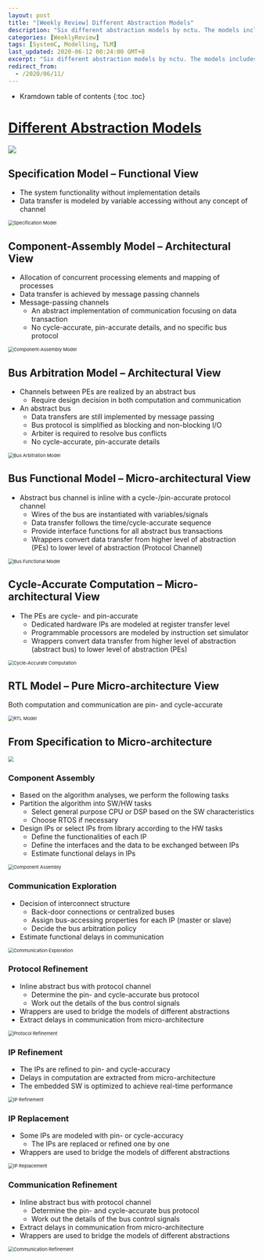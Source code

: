 ```yaml
---
layout: post
title: "[Weekly Review] Different Abstraction Models"
description: "Six different abstraction models by nctu. The models includes specification model, component assembly model, bus arbitration model, cycle accurate computation and RTL model."
categories: [WeeklyReview]
tags: [SystemC, Modelling, TLM]
last_updated: 2020-06-12 00:24:00 GMT+8
excerpt: "Six different abstraction models by nctu. The models includes specification model, component assembly model, bus arbitration model, cycle accurate computation and RTL model."
redirect_from:
  - /2020/06/11/
---
```


* Kramdown table of contents
{:toc .toc}
# [Different Abstraction Models](http://mapl.nctu.edu.tw/course/ESL/index.php)

![](https://raw.githubusercontent.com/SingularityKChen/PicUpload/master/img/20200611195959.png)

## Specification Model – Functional View

+ The system functionality without implementation details
+ Data transfer is modeled by variable accessing without any concept of channel

<img src="https://raw.githubusercontent.com/SingularityKChen/PicUpload/master/img/20200611200114.png" alt="Specification Model" style="zoom: 67%;" />

## Component-Assembly Model – Architectural View

+ Allocation of concurrent processing elements and mapping of processes
+ Data transfer is achieved by message passing channels
+ Message-passing channels
  + An abstract implementation of communication focusing on data transaction
  + No cycle-accurate, pin-accurate details, and no specific bus protocol

<img src="https://raw.githubusercontent.com/SingularityKChen/PicUpload/master/img/20200611200245.png" alt="Component-Assembly Model" style="zoom: 67%;" />

## Bus Arbitration Model – Architectural View

+ Channels between PEs are realized by an abstract bus
  + Require design decision in both computation and communication
+ An abstract bus
  + Data transfers are still implemented by message passing
  + Bus protocol is simplified as blocking and non-blocking I/O
  + Arbiter is required to resolve bus conflicts
  + No cycle-accurate, pin-accurate details

<img src="https://raw.githubusercontent.com/SingularityKChen/PicUpload/master/img/20200611232428.png" alt="Bus Arbitration Model" style="zoom:67%;" />

## Bus Functional Model – Micro-architectural View

+ Abstract bus channel is inline with a cycle-/pin-accurate protocol channel
  + Wires of the bus are instantiated with variables/signals
  + Data transfer follows the time/cycle-accurate sequence
  + Provide interface functions for all abstract bus transactions
  + Wrappers convert data transfer from higher level of abstraction (PEs) to lower level of abstraction (Protocol Channel)

<img src="https://raw.githubusercontent.com/SingularityKChen/PicUpload/master/img/20200611232552.png" alt="Bus Functional Model" style="zoom:67%;" />

## Cycle-Accurate Computation – Micro-architectural View

+ The PEs are cycle- and pin-accurate
  + Dedicated hardware IPs are modeled at register transfer level
  + Programmable processors are modeled by instruction set simulator
  + Wrappers convert data transfer from higher level of abstraction (abstract bus) to lower level of abstraction (PEs)

<img src="https://raw.githubusercontent.com/SingularityKChen/PicUpload/master/img/20200612001814.png" alt="Cycle-Accurate Computation" style="zoom:67%;" />

## RTL Model – Pure Micro-architecture View

Both computation and communication are pin- and cycle-accurate

<img src="https://raw.githubusercontent.com/SingularityKChen/PicUpload/master/img/20200612001906.png" alt="RTL Model" style="zoom:67%;" />

## From Specification to Micro-architecture

<img src="https://raw.githubusercontent.com/SingularityKChen/PicUpload/master/img/20200612002854.png" style="zoom:67%;" />

### Component Assembly

+ Based on the algorithm analyses, we perform the following tasks
+ Partition the algorithm into SW/HW tasks
  + Select general purpose CPU or DSP based on the SW characteristics
  + Choose RTOS if necessary
+ Design IPs or select IPs from library according to the HW tasks
  + Define the functionalities of each IP
  + Define the interfaces and the data to be exchanged between IPs
  + Estimate functional delays in IPs

<img src="https://raw.githubusercontent.com/SingularityKChen/PicUpload/master/img/20200612002941.png" alt="Component Assembly" style="zoom:67%;" />

### Communication Exploration

+ Decision of interconnect structure 
  + Back-door connections or centralized buses
  + Assign bus-accessing properties for each IP (master or slave)
  + Decide the bus arbitration policy
+ Estimate functional delays in communication

<img src="https://raw.githubusercontent.com/SingularityKChen/PicUpload/master/img/20200612003119.png" alt="Communication Exploration" style="zoom:67%;" />

### Protocol Refinement

+ Inline abstract bus with protocol channel
  + Determine the pin- and cycle-accurate bus protocol
  + Work out the details of the bus control signals
+ Wrappers are used to bridge the models of different abstractions
+ Extract delays in communication from micro-architecture

<img src="https://raw.githubusercontent.com/SingularityKChen/PicUpload/master/img/20200612003334.png" alt="Protocol Refinement" style="zoom:67%;" />

### IP Refinement

+ The IPs are refined to pin- and cycle-accuracy
+ Delays in computation are extracted from micro-architecture
+ The embedded SW is optimized to achieve real-time performance

<img src="https://raw.githubusercontent.com/SingularityKChen/PicUpload/master/img/20200612003356.png" alt="IP Refinement" style="zoom:67%;" />

### IP Replacement

+ Some IPs are modeled with pin- or cycle-accuracy
  + The IPs are replaced or refined one by one
+ Wrappers are used to bridge the models of different abstractions

<img src="https://raw.githubusercontent.com/SingularityKChen/PicUpload/master/img/20200612003431.png" alt="IP Replacement" style="zoom:67%;" />

### Communication Refinement

+ Inline abstract bus with protocol channel
  + Determine the pin- and cycle-accurate bus protocol
  + Work out the details of the bus control signals
+ Extract delays in communication from micro-architecture
+ Wrappers are used to bridge the models of different abstractions

<img src="https://raw.githubusercontent.com/SingularityKChen/PicUpload/master/img/20200612003453.png" alt="Communication Refinement" style="zoom:67%;" />